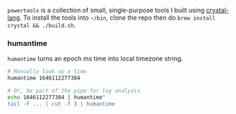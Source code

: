 `powertools` is a collection of small, single-purpose tools I built using [crystal-lang](https://crystal-lang.org/). To install the tools into `~/bin`, clone the repo then do `brew install crystal && ./build.sh`.

### humantime
`humantime` turns an epoch ms time into local timezone string. 

```bash
# Manually look up a time
humantime 1646112277384

# Or, be part of the pipe for log analysis
echo 1646112277384 | humantime"
tail -F ... | cut -f 3 | humantime
```

